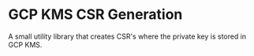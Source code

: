 # GCP KMS CSR Generation
A small utility library that creates CSR's where the private key is stored in GCP KMS. 
